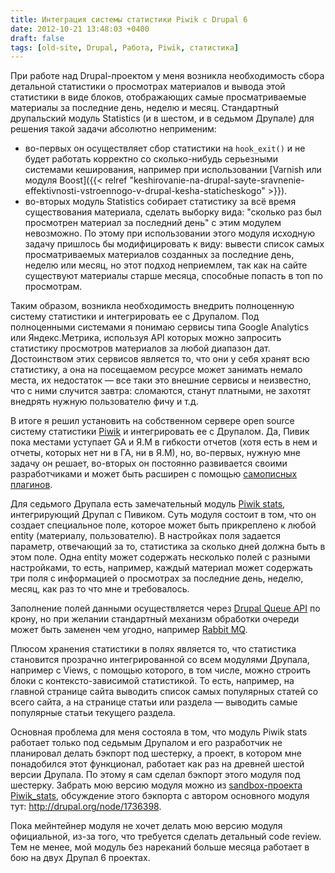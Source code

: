 ```yaml
---
title: Интеграция системы статистики Piwik с Drupal 6
date: 2012-10-21 13:48:03 +0400
draft: false
tags: [old-site, Drupal, Работа, Piwik, статистика]
---
```

При работе над Drupal-проектом у меня возникла необходимость сбора детальной статистики о просмотрах материалов и вывода этой статистики в виде блоков, отображающих самые просматриваемые материалы за последние день, неделю и месяц. Стандартный друпальский модуль Statistics (и в шестом, и в седьмом Друпале) для решения такой задачи абсолютно неприменим:

 - во-первых он осуществляет сбор статистики на `hook_exit()` и не будет работать корректно со сколько-нибудь серьезными системами кеширования, например при использовании [Varnish или модуля Boost]({{< relref "keshirovanie-na-drupal-sayte-sravnenie-effektivnosti-vstroennogo-v-drupal-kesha-staticheskogo" >}}).
 - во-вторых модуль Statistics собирает статистику за всё время существования материала, сделать выборку вида: "сколько раз был просмотрен материал за последний день" с этим модулем невозможно. По этому при использовании этого модуля исходную задачу пришлось бы модифицировать к виду: вывести список самых просматриваемых материалов созданных за последние день, неделю или месяц, но этот подход неприемлем, так как на сайте существуют материалы старше месяца, способные попасть в топ по просмотрам.


Таким образом,  возникла необходимость внедрить полноценную систему статистики и интегрировать ее с Друпалом. Под полноценными системами я понимаю сервисы типа Google Analytics или Яндекс.Метрика, используя API которых можно запросить статистику просмотров материалов за любой диапазон дат. Достоинством этих сервисов является то, что они у себя хранят всю статистику, а она на посещаемом ресурсе может занимать немало места, их недостаток — все таки это внешние сервисы и неизвестно, что с ними случится завтра: сломаются, станут платными, не захотят внедрять нужную пользователю фичу и т.д.

В итоге я решил установить на собственном сервере open source систему статистики [Piwik](http://piwik.org/) и интегрировать ее с Друпалом. Да, Пивик пока местами уступает GA и Я.М в гибкости отчетов (хотя есть в нем и отчеты, которых нет ни в ГА, ни в Я.М), но, во-первых, нужную мне задачу он решает, во-вторых он постоянно развивается своими разработчиками и может быть расширен с помощью [самописных плагинов](http://dev.piwik.org/trac).

Для седьмого Друпала есть замечательный модуль [Piwik stats](http://drupal.org/project/piwik_stats), интегрирующий Друпал с Пивиком. Суть модуля состоит в том, что он создает специальное поле, которое может быть прикреплено к любой entity (материалу, пользователю). В настройках поля задается параметр, отвечающий за то, статистика за сколько дней должна быть в этом поле. Одна entity может содержать несколько полей с разными настройками, то есть, например, каждый материал может содержать три поля с информацией о просмотрах за последние день, неделю, месяц, как раз то что мне и требовалось.

Заполнение полей данными осуществляется через [Drupal Queue API](http://api.drupal.org/api/drupal/modules%21system%21system.queue.inc/group/queue/7) по крону, но при желании стандартный механизм обработки очереди может быть заменен чем угодно, например [Rabbit MQ](http://drupal.org/project/rabbitmq).

Плюсом хранения статистики в полях является то, что статистика становится прозрачно интегрированной со всем модулями Друпала, например с Views, с помощью которого, в том числе, можно строить блоки с контексто-зависимой статистикой. То есть, например, на главной странице сайта выводить список самых популярных статей со всего сайта, а на странице статьи или раздела — выводить самые популярные статьи текущего раздела.

Основная проблема для меня состояла в том, что модуль Piwik stats работает только под седьмым Друпалом и его разработчик не планировал делать бэкпорт под шестерку, а проект, в котором мне понадобился этот функционал, работает как раз на древней шестой версии Друпала. По этому я сам сделал бэкпорт этого модуля под шестерку. Забрать мою версию модуля можно из [sandbox-проекта Piwik_stats](http://drupal.org/sandbox/romka/1794242), обсуждение этого бэкпорта с автором основного модуля тут: http://drupal.org/node/1736398.

Пока мейнтейнер модуля не хочет делать мою версию модуля официальной, из-за того, что требуется сделать детальный code review. Тем не менее, мой модуль без нареканий больше месяца работает в бою на двух Друпал 6 проектах.
<!--more-->